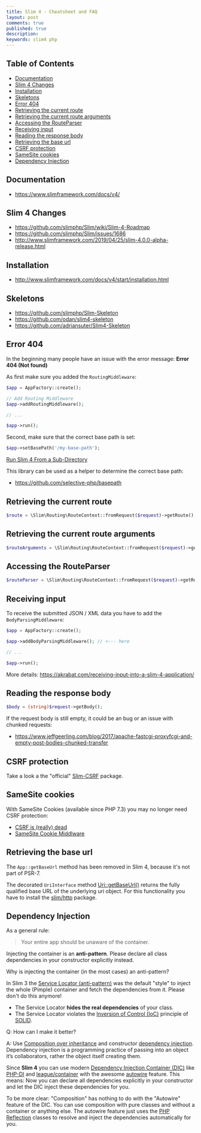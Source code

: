 ```yaml
---
title: Slim 4 - Cheatsheet and FAQ 
layout: post
comments: true
published: true
description: 
keywords: slim4 php
---
```


## Table of Contents

* [Documentation](#documentation)
* [Slim 4 Changes](#slim-4-changes)
* [Installation](#installation)
* [Skeletons](#skeletons)
* [Error 404](#error-404)
* [Retrieving the current route](#retrieving-the-current-route)
* [Retrieving the current route arguments](#retrieving-the-current-route-arguments)
* [Accessing the RouteParser](#accessing-the-routeparser)
* [Receiving input](#receiving-input)
* [Reading the response body](#reading-the-response-body)
* [Retrieving the base url](#retrieving-the-base-url)
* [CSRF protection](#csrf-protection)
* [SameSite cookies](#samesite-cookies)
* [Dependency Injection](#dependency-injection)

## Documentation

* <https://www.slimframework.com/docs/v4/>

## Slim 4 Changes

* <https://github.com/slimphp/Slim/wiki/Slim-4-Roadmap>
* <https://github.com/slimphp/Slim/issues/1686>
* <http://www.slimframework.com/2019/04/25/slim-4.0.0-alpha-release.html>

## Installation

* <http://www.slimframework.com/docs/v4/start/installation.html>

## Skeletons

* <https://github.com/slimphp/Slim-Skeleton>
* <https://github.com/odan/slim4-skeleton>
* <https://github.com/adriansuter/Slim4-Skeleton>

## Error 404

In the beginning many people have an issue with the error message: **Error 404 (Not found)**

As first make sure you added the `RoutingMiddleware`:

```php
$app = AppFactory::create();

// Add Routing Middleware
$app->addRoutingMiddleware();

// ...

$app->run();
```

Second, make sure that the correct base path is set:

```php
$app->setBasePath('/my-base-path');
```

[Run Slim 4 From a Sub-Directory](http://www.slimframework.com/docs/v4/start/web-servers.html#run-from-a-sub-directory)

This library can be used as a helper to determine the correct base path:

* <https://github.com/selective-php/basepath>

## Retrieving the current route

```php
$route = \Slim\Routing\RouteContext::fromRequest($request)->getRoute();
```

## Retrieving the current route arguments

```php
$routeArguments = \Slim\Routing\RouteContext::fromRequest($request)->getRoute()->getArguments();
```

## Accessing the RouteParser

```php
$routeParser = \Slim\Routing\RouteContext::fromRequest($request)->getRouteParser();
```

## Receiving input

To receive the submitted JSON / XML data you have to add the `BodyParsingMiddleware`:

```php
$app = AppFactory::create();

$app->addBodyParsingMiddleware(); // <--- here

// ...

$app->run();
```

More details: <https://akrabat.com/receiving-input-into-a-slim-4-application/>

## Reading the response body

```php
$body = (string)$request->getBody();
```

If the request body is still empty, it could be an bug or an issue with chunked requests:

* <https://www.jeffgeerling.com/blog/2017/apache-fastcgi-proxyfcgi-and-empty-post-bodies-chunked-transfer>

## CSRF protection

Take a look a the "official" [Slim-CSRF](https://github.com/slimphp/Slim-Csrf) package. 

## SameSite cookies

With SameSite Cookies (available since PHP 7.3) you may no longer need CSRF protection:

* [CSRF is (really) dead ](https://scotthelme.co.uk/csrf-is-really-dead/)
* [SameSite Cookie Middlware](https://github.com/selective-php/samesite-cookie)

## Retrieving the base url

The `App::getBaseUrl` method has been removed in Slim 4, because it's not part of PSR-7.

The decorated `UriInterface` method [Uri::getBaseUrl()](https://github.com/slimphp/Slim-Http#decorated-uri-object-methods) returns the fully qualified base URL of the underlying uri object. For this functionality you have to install the [slim/http](https://github.com/slimphp/Slim-Http) package.

## Dependency Injection

As a general rule:

> Your entire app should be unaware of the container.

Injecting the container is an **anti-pattern**. Please declare all class dependencies in your constructor explicitly instead.

Why is injecting the container (in the most cases) an anti-pattern?

In Slim 3 the [Service Locator (anti-pattern)](https://blog.ploeh.dk/2010/02/03/ServiceLocatorisanAnti-Pattern/) was the default "style" to inject the whole (Pimple) container and fetch the dependencies from it. Please don't do this anymore!

* The Service Locator **hides the real dependencies** of your class. 
* The Service Locator violates the [Inversion of Control (IoC)](https://en.wikipedia.org/wiki/Inversion_of_control) principle of [SOLID](https://en.wikipedia.org/wiki/SOLID).

Q: How can I make it better? 

A: Use [Composition over inheritance](https://en.wikipedia.org/wiki/Composition_over_inheritance) and constructor [dependency injection](http://fabien.potencier.org/what-is-dependency-injection.html). Dependency injection is a programming practice of passing into an object it’s collaborators, rather the object itself creating them. 

Since **Slim 4** you can use modern [Dependency Injection Container (DIC)](http://fabien.potencier.org/do-you-need-a-dependency-injection-container.html) like [PHP-DI](http://php-di.org/) and [league/container](https://container.thephpleague.com/) with the awesome [autowire](https://container.thephpleague.com/3.x/auto-wiring/) feature. This means: Now you can declare all dependencies explicitly in your constructor and let the DIC inject these dependencies for you. 

To be more clear: "Composition" has nothing to do with the "Autowire" feature of the DIC. You can use composition with pure classes and without a container or anything else. The autowire feature just uses the [PHP Reflection](https://www.php.net/manual/en/book.reflection.php) classes to resolve and inject the dependencies automatically for you.
